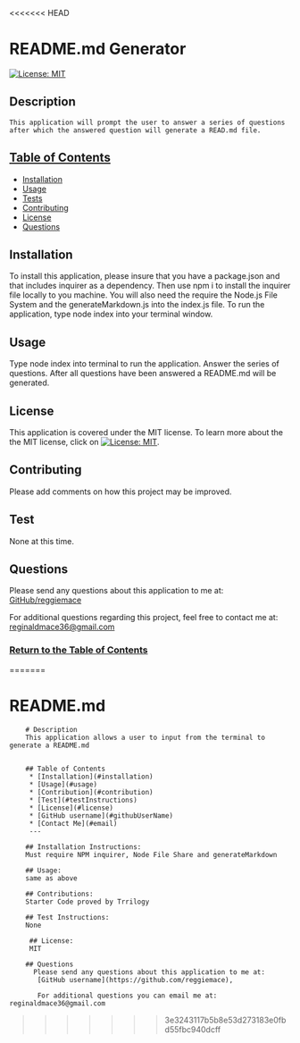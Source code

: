 <<<<<<< HEAD
# README.md Generator

[![License: MIT](https://img.shields.io/badge/License-MIT-yellow.svg)](https://opensource.org/licenses/MIT)

## Description

    This application will prompt the user to answer a series of questions after which the answered question will generate a READ.md file.

## [Table of Contents](#table-of-contents)

- [Installation](#installation)
- [Usage](#usage)
- [Tests](#test)
- [Contributing](#contributing)
- [License](#license)
- [Questions](#questions)

## Installation

To install this application, please insure that you have a package.json and that includes inquirer as a dependency. Then use npm i to install the inquirer file locally to you machine. You will also need the require the Node.js File System and the generateMarkdown.js into the index.js file. To run the application, type node index into your terminal window.

## Usage

Type node index into terminal to run the application. Answer the series of questions. After all questions have been answered a README.md will be generated.

## License

This application is covered under the MIT license. To learn more about the the MIT license, click on [![License: MIT](https://img.shields.io/badge/License-MIT-yellow.svg)](https://opensource.org/licenses/MIT).

## Contributing

Please add comments on how this project may be improved.

## Test

None at this time.

## Questions

Please send any questions about this application to me at:
[GitHub/reggiemace](https://github.com/reggiemace)

For additional questions regarding this project, feel free to contact me at:
reginaldmace36@gmail.com

### [Return to the Table of Contents](#table-of-contents)
=======
# README.md

        # Description
        This application allows a user to input from the terminal to generate a README.md
      
  
        ## Table of Contents
         * [Installation](#installation)
         * [Usage](#usage)
         * [Contribution](#contribution)
         * [Test](#testInstructions)
         * [License](#license)
         * [GitHub username](#githubUserName)
         * [Contact Me](#email)
         ---
  
        ## Installation Instructions:
        Must require NPM inquirer, Node File Share and generateMarkdown
  
        ## Usage:
        same as above
  
        ## Contributions:
        Starter Code proved by Trrilogy
  
        ## Test Instructions:
        None
  
         ## License:
         MIT
  
        ## Questions
          Please send any questions about this application to me at:
           [GitHub username](https://github.com/reggiemace),
  
           For additional questions you can email me at: reginaldmace36@gmail.com
>>>>>>> 3e3243117b5b8e53d273183e0fbd55fbc940dcff
